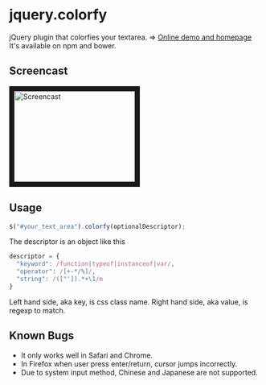 # jquery.colorfy
jQuery plugin that colorfies your textarea.
=> [Online demo and homepage](http://cheunghy.github.io/jquery.colorfy/)
It's available on npm and bower.

## Screencast
<a href="http://www.youtube.com/watch?feature=player_embedded&v=b1Lu_qKrLZ0
" target="_blank"><img src="http://img.youtube.com/vi/b1Lu_qKrLZ0/0.jpg" 
alt="Screencast" width="240" height="180" border="10" /></a>

## Usage
``` javaScript
$("#your_text_area").colorfy(optionalDescriptor);
```
The descriptor is an object like this
``` javaScript
descriptor = {
  "keyword": /function|typeof|instanceof|var/,
  "operator": /[+-*/%]/,
  "string": /(["']).*+\1/m
}
```
Left hand side, aka key, is css class name.
Right hand side, aka value, is regexp to match.

## Known Bugs
* It only works well in Safari and Chrome.
* In Firefox when user press enter/return, cursor jumps incorrectly.
* Due to system input method, Chinese and Japanese are not supported.
